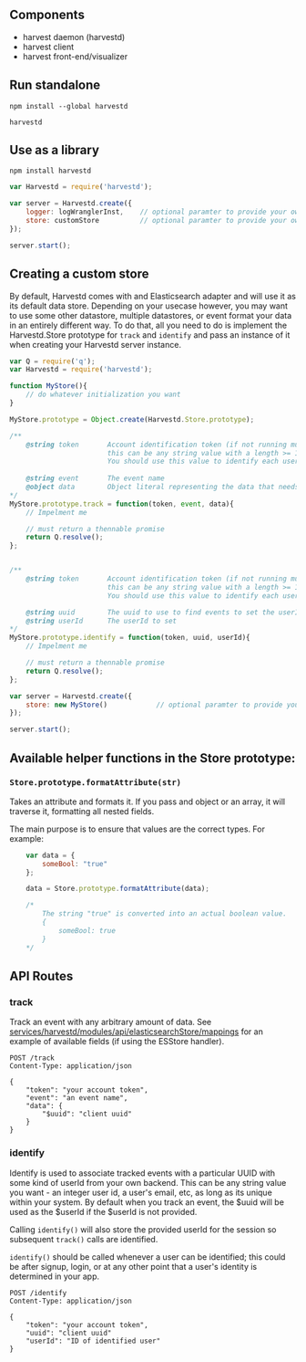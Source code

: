 ## Components

- harvest daemon (harvestd)
- harvest client
- harvest front-end/visualizer


## Run standalone

```
npm install --global harvestd

harvestd
```

## Use as a library

```
npm install harvestd
```

```javascript
var Harvestd = require('harvestd');

var server = Harvestd.create({
	logger: logWranglerInst, 	// optional paramter to provide your own logwrangler object
	store: customStore 			// optional paramter to provide your own store interface
});

server.start();

```

## Creating a custom store

By default, Harvestd comes with and Elasticsearch adapter and will use it as its default data store. 
Depending on your usecase however, you may want to use some other datastore, multiple datastores, or 
event format your data in an entirely different way. To do that, all you need to do is implement the 
Harvestd.Store prototype for ```track``` and ```identify``` and pass an instance of it when creating 
your Harvestd server instance.


```javascript
var Q = require('q');
var Harvestd = require('harvestd');

function MyStore(){
	// do whatever initialization you want
}

MyStore.prototype = Object.create(Harvestd.Store.prototype);

/**
	@string token		Account identification token (if not running multi-tenant, 
						this can be any string value with a length >= 1). Otherwise
						You should use this value to identify each user/account.
		
	@string event 		The event name
	@object data		Object literal representing the data that needs to be inserted
*/
MyStore.prototype.track = function(token, event, data){
	// Impelment me

	// must return a thennable promise
	return Q.resolve();
};


/**
	@string token		Account identification token (if not running multi-tenant, 
						this can be any string value with a length >= 1). Otherwise
						You should use this value to identify each user/account.

	@string uuid 		The uuid to use to find events to set the userId on
	@string userId		The userId to set
*/
MyStore.prototype.identify = function(token, uuid, userId){
	// Impelment me

	// must return a thennable promise
	return Q.resolve();
};

var server = Harvestd.create({
	store: new MyStore() 			// optional paramter to provide your own store interface
});

server.start();
```


## Available helper functions in the Store prototype:

### ```Store.prototype.formatAttribute(str)```

Takes an attribute and formats it. If you pass and object or an array, it will traverse it, formatting all nested fields.

The main purpose is to ensure that values are the correct types. For example:

```javascript
	var data = {
		someBool: "true"
	};

	data = Store.prototype.formatAttribute(data);

	/*
		The string "true" is converted into an actual boolean value. 
		{
			someBool: true
		}
	*/
```

## API Routes

### track

Track an event with any arbitrary amount of data. See [services/harvestd/modules/api/elasticsearchStore/mappings](services/harvestd/modules/api/elasticsearchStore/mappings.js) for an example of available fields (if using the ESStore handler).

```
POST /track
Content-Type: application/json

{
	"token": "your account token",
	"event": "an event name",
	"data": {
		"$uuid": "client uuid"
	}
}
```


### identify

Identify is used to associate tracked events with a particular UUID with some kind of userId from
your own backend. This can be any string value you want - an integer user id, a user's email, etc, as
long as its unique within your system. By default when you track an event, the $uuid will be used as the $userId
if the $userId is not provided.

Calling ```identify()``` will also store the provided userId for the session so subsequent ```track()``` calls 
are identified.

```identify()``` should be called whenever a user can be identified; this could be after signup, login, or at any other point that a user's identity is determined in your app.

```
POST /identify
Content-Type: application/json

{
	"token": "your account token",
	"uuid": "client uuid"
	"userId": "ID of identified user"
}
```

